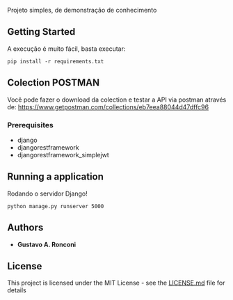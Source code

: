 Projeto simples, de demonstração de conhecimento

## Getting Started

A execução é muito fácil, basta executar:

```
pip install -r requirements.txt
```

## Colection POSTMAN

Você pode fazer o download da colection e testar a API via postman através de:
https://www.getpostman.com/collections/eb7eea88044d47dffc96

### Prerequisites

* django
* djangorestframework
* djangorestframework_simplejwt

## Running a application

Rodando o servidor Django! 

```
python manage.py runserver 5000 
```


## Authors

* **Gustavo A. Ronconi**

## License

This project is licensed under the MIT License - see the [LICENSE.md](LICENSE.md) file for details
